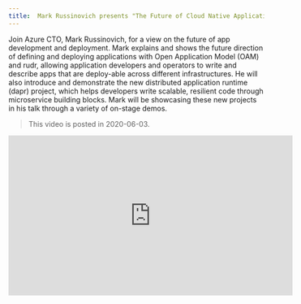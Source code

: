 ```yaml
---
title:  Mark Russinovich presents "The Future of Cloud Native Applications with Open Application Model and Dapr"
---
```


Join Azure CTO, Mark Russinovich, for a view on the future of app development and deployment. Mark explains and shows the future direction of defining and deploying applications with Open Application Model (OAM) and rudr, allowing application developers and operators to write and describe apps that are deploy-able across different infrastructures. He will also introduce and demonstrate the new distributed application runtime (dapr) project, which helps developers write scalable, resilient code through microservice building blocks. Mark will be showcasing these new projects in his talk through a variety of on-stage demos.

> This video is posted in 2020-06-03.

<iframe width="560" height="315" src="https://www.youtube.com/embed/eJCu6a-x9uo" title="YouTube video player" frameborder="0" allow="accelerometer; autoplay; clipboard-write; encrypted-media; gyroscope; picture-in-picture" allowfullscreen></iframe>